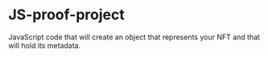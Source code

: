 # JS-proof-project
JavaScript code that will create an object that represents your NFT and that will hold its metadata.
